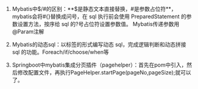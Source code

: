 1. Mybatis中$/#的区别：**$是静态文本直接替换，#是参数占位符**，mybatis会将#{}替换成问号，在 sql 执行前会使用 PreparedStatement 的参数设置方法，按序给 sql 的?号占位符设置参数值。  Mybatis传递参数用@Param注解

2. Mybatis的动态sql：以标签的形式编写动态 sql，完成逻辑判断和动态拼接 sql 的功能。Foreach/if/choose/when等

3. Springboot中mybatis集成分页插件（pagehelper）：首先在pom中引入，然后修改配置文件，再执行PageHelper.startPage(pageNo,pageSize);就可以了。